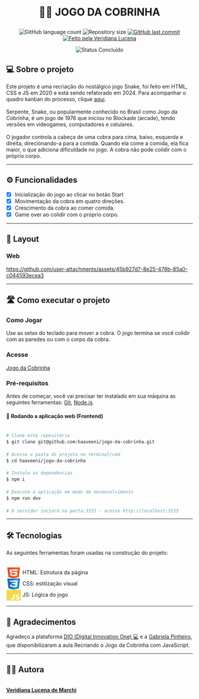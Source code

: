 # <p align="center">📱🐍 JOGO DA COBRINHA </p>

<p align="center">
  <img alt="GitHub language count" src="https://img.shields.io/github/languages/count/haaveeni/jogo-da-cobrinha?color=%23b21104">

  <img alt="Repository size" src="https://img.shields.io/github/repo-size/haaveeni%2Fjogo-da-cobrinha?color=%23b21104">
  
  <a href="https://github.com/haaveeni/jogo-da-cobrinha/commits/main">
    <img alt="GitHub last commit" src="https://img.shields.io/github/last-commit/haaveeni/jogo-da-cobrinha?color=%23b21104">
  </a>
  
   <a href="">
    <img alt="Feito pela Veridiana Lucena" src="https://img.shields.io/badge/feito%20por%20-Veridiana-b21104">
   </a>

<p align="center">
	<!-- <img alt="Status Em Desenvolvimento" src="https://img.shields.io/badge/STATUS-EM%20DESENVOLVIMENTO-green"> -->
<img alt="Status Concluído" src="https://img.shields.io/badge/STATUS-REFATORACAO-orange">
</p>

## 💻 Sobre o projeto

Este projeto é uma recriação do nostálgico jogo Snake, foi feito em HTML, CSS e JS em 2020 e está sendo refatorado em 2024. Para acompanhar o quadro kanban do processo, clique <a href="https://github.com/users/haaveeni/projects/4">aqui</a>.<br/><br/>
Serpente, Snake, ou popularmente conhecido no Brasil como Jogo da Cobrinha, é um jogo de 1976 que iniciou no Blockade (arcade), tendo versões em videogames, computadores e celulares.<br/><br/>
O jogador controla a cabeça de uma cobra para cima, baixo, esquerda e direita, direcionando-a para a comida. Quando ela come a comida, ela fica maior, o que adiciona dificuldade no jogo. A cobra não pode colidir com o próprio corpo. <br/>

---

## ⚙️ Funcionalidades
- [x] Inicialização do jogo ao clicar no botão Start
- [x] Movimentação da cobra em quatro direções.
- [x] Crescimento da cobra ao comer comida.
- [x] Game over ao colidir com o próprio corpo.

---

## 🎨 Layout



### Web


https://github.com/user-attachments/assets/45b927d7-8e25-478b-85a0-c044593ecea3



---

## 🛣️ Como executar o projeto

### Como Jogar
Use as setas do teclado para mover a cobra. O jogo termina se você colidir com as paredes ou com o corpo da cobra.

### Acesse
<a href="https://haaveeni.github.io/jogo-da-cobrinha/">Jogo da Cobrinha</a>

### Pré-requisitos
Antes de começar, você vai precisar ter instalado em sua máquina as seguintes ferramentas:
[Git](https://git-scm.com), [Node.js](https://nodejs.org/en/). 

#### 🧭 Rodando a aplicação web (Frontend)

```bash

# Clone este repositório
$ git clone git@github.com:haaveeni/jogo-da-cobrinha.git

# Acesse a pasta do projeto no terminal/cmd
$ cd haaveeni/jogo-da-cobrinha

# Instale as dependências
$ npm i

# Execute a aplicação em modo de desenvolvimento
$ npm run dev

# O servidor inciará na porta:3333 - acesse http://localhost:3333 

```

---

## 🛠 Tecnologias

As seguintes ferramentas foram usadas na construção do projeto:<br/><br/>

<a href = "https://developer.mozilla.org/en-US/docs/Web/HTML"><img align="center" alt="HTML" height="30" width="40" src="https://raw.githubusercontent.com/devicons/devicon/master/icons/html5/html5-original.svg"></a>
HTML: Estrutura da página <br/>
<a href = "https://developer.mozilla.org/en-US/docs/Web/CSS"><img align="center" alt="CSS" height="30" width="40" src="https://raw.githubusercontent.com/devicons/devicon/master/icons/css3/css3-original.svg"></a>
CSS: estilização visual <br/>
<a href = "https://developer.mozilla.org/en-US/docs/Web/JavaScript"><img align="center" alt="JavaScript" height="30" width="40" src="https://raw.githubusercontent.com/devicons/devicon/master/icons/javascript/javascript-plain.svg"></a>
JS: Lógica do jogo

---

## 🤝 Agradecimentos

Agradeço a plataforma <a href="https://github.com/digitalinnovationone">DIO (Digital Innovation One) 💻</a> e a <a href="https://github.com/SpruceGabriela">Gabriela Pinheiro</a>, que disponibilizaram a aula Recriando o Jogo da Cobrinha com JavaScript.

---

## 👩🏻 Autora

<a href="https://www.linkedin.com/in/veridiana-lucena/">
 <img src="https://media.licdn.com/dms/image/D4D03AQE7TU2xzZdMtQ/profile-displayphoto-shrink_200_200/0/1715875083059?e=1727308800&v=beta&t=IMNulLJ8nfCxPci-BR6WRLSwNtphIVhohpEqlGyt9QI" width="100px;" alt=""/>
 <br />
 <b>Veridiana Lucena de Marchi</b></a>
 <br />

